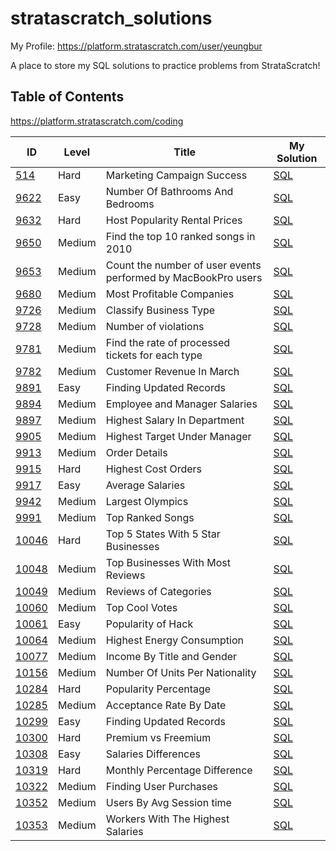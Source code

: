 # stratascratch_solutions

My Profile: https://platform.stratascratch.com/user/yeungbur

A place to store my SQL solutions to practice problems from StrataScratch!

## Table of Contents

https://platform.stratascratch.com/coding

| ID | Level | Title | My Solution |
| --- | --- | --- | --- |
| [514](https://platform.stratascratch.com/coding/514-marketing-campaign-success-advanced?) | Hard | Marketing Campaign Success | [SQL](hard/514_Marketing_Campaign_Success.sql)
| [9622](https://platform.stratascratch.com/coding/9622-number-of-bathrooms-and-bedrooms?) | Easy | Number Of Bathrooms And Bedrooms | [SQL](easy/9622_Number_Of_Bathrooms_And_Bedrooms.sql)
| [9632](https://platform.stratascratch.com/coding/9632-host-popularity-rental-prices?) | Hard | Host Popularity Rental Prices | [SQL](hard/9632_Host_Popularity_Rental_Prices.sql)
| [9650](https://platform.stratascratch.com/coding/9650-find-the-top-10-ranked-songs-in-2010?) | Medium | Find the top 10 ranked songs in 2010 | [SQL](medium/9650_Find_the_top_10_ranked_songs_in_2010.sql)
| [9653](https://platform.stratascratch.com/coding/9653-count-the-number-of-user-events-performed-by-macbookpro-users?) | Medium | Count the number of user events performed by MacBookPro users | [SQL](medium/9653_Count_the_number_of_user_events_performed_by_MacBookPro_users.sql)
| [9680](https://platform.stratascratch.com/coding/9680-most-profitable-companies?) | Medium | Most Profitable Companies | [SQL](medium/9680_Most_Profitable_Companies.sql)
| [9726](https://platform.stratascratch.com/coding/9726-classify-business-type?) | Medium | Classify Business Type | [SQL](medium/9726_Classify_Business_Type.sql)
| [9728](https://platform.stratascratch.com/coding/9728-inspections-that-resulted-in-violations?) | Medium | Number of violations | [SQL](medium/9728_Number_of_violations.sql)
| [9781](https://platform.stratascratch.com/coding/9781-find-the-rate-of-processed-tickets-for-each-type?) | Medium | Find the rate of processed tickets for each type | [SQL](medium/9781_Find_the_rate_of_processed_tickets_for_each_type.sql)
| [9782](https://platform.stratascratch.com/coding/9782-customer-revenue-in-march?) | Medium | Customer Revenue In March | [SQL](medium/9782_Customer_Revenue_In_March.sql)
| [9891](https://platform.stratascratch.com/coding/9891-customer-details?) | Easy | Finding Updated Records | [SQL](easy/9891_Finding_Updated_Records.sql)
| [9894](https://platform.stratascratch.com/coding/9894-employee-and-manager-salaries?) | Medium | Employee and Manager Salaries | [SQL](medium/9894_Employee_and_Manager_Salaries.sql)
| [9897](https://platform.stratascratch.com/coding/9897-highest-salary-in-department?) | Medium | Highest Salary In Department | [SQL](medium/9897_Highest_Salary_In_Department.sql)
| [9905](https://platform.stratascratch.com/coding/9905-highest-target-under-manager?) | Medium | Highest Target Under Manager | [SQL](medium/9905_Highest_Target_Under_Manager.sql)
| [9913](https://platform.stratascratch.com/coding/9913-order-details?) | Medium | Order Details | [SQL](medium/9913_Order_Details.sql)
| [9915](https://platform.stratascratch.com/coding/9915-highest-cost-orders?) | Hard | Highest Cost Orders | [SQL](hard/9915_Highest_Cost_Orders.sql) |
| [9917](https://platform.stratascratch.com/coding/9917-average-salaries?) | Easy | Average Salaries | [SQL](easy/9917_Average_Salaries.sql)
| [9942](https://platform.stratascratch.com/coding/9942-largest-olympics?) | Medium | Largest Olympics | [SQL](medium/9942_Largest_Olympics.sql)
| [9991](https://platform.stratascratch.com/coding/9991-top-ranked-songs?) | Medium | Top Ranked Songs | [SQL](medium/9991_Top_Ranked_Songs.sql)
| [10046](https://platform.stratascratch.com/coding/10046-top-5-states-with-5-star-businesses?) | Hard | Top 5 States With 5 Star Businesses | [SQL](hard/10046_Top_5_States_With_5_Star_Businesses.sql)
| [10048](https://platform.stratascratch.com/coding/10048-top-businesses-with-most-reviews?) | Medium | Top Businesses With Most Reviews | [SQL](medium/10048_Top_Businesses_With_Most_Reviews.sql)
| [10049](https://platform.stratascratch.com/coding/10049-reviews-of-categories?) | Medium | Reviews of Categories | [SQL](medium/10049_Review_of_Categories.sql)
| [10060](https://platform.stratascratch.com/coding/10060-top-cool-votes) | Medium | Top Cool Votes | [SQL](medium/10060_Top_Cool_Votes.sql)
| [10061](https://platform.stratascratch.com/coding/10061-popularity-of-hack?) | Easy | Popularity of Hack | [SQL](easy/10061_Popularity_of_Hack.sql)
| [10064](https://platform.stratascratch.com/coding/10064-highest-energy-consumption?) | Medium | Highest Energy Consumption | [SQL](medium/10064_Highest_Energy_Consumption.sql)
| [10077](https://platform.stratascratch.com/coding/10077-income-by-title-and-gender?) | Medium | Income By Title and Gender | [SQL](medium/10077_Income_By_Title_and_Gender.sql)
| [10156](https://platform.stratascratch.com/coding/10156-number-of-units-per-nationality?) | Medium | Number Of Units Per Nationality | [SQL](medium/10156_Number_Of_Units_Per_Nationality.sql)
| [10284](https://platform.stratascratch.com/coding/10284-popularity-percentage?) | Hard | Popularity Percentage | [SQL](hard/10284_Popularity_Percentage.sql)
| [10285](https://platform.stratascratch.com/coding/10285-acceptance-rate-by-date?) | Medium | Acceptance Rate By Date | [SQL](medium/10285_Acceptance_Rate_By_Date.sql)
| [10299](https://platform.stratascratch.com/coding/10299-finding-updated-records?) | Easy | Finding Updated Records | [SQL](easy/10299_Finding_Updated_Records.sql)
| [10300](https://platform.stratascratch.com/coding/10300-premium-vs-freemium?) | Hard | Premium vs Freemium | [SQL](hard/10300_Premium_vs_Freemium.sql)
| [10308](https://platform.stratascratch.com/coding/10308-salaries-differences?) | Easy | Salaries Differences | [SQL](easy/10308_Salaries_Differences.sql)
| [10319](https://platform.stratascratch.com/coding/10319-monthly-percentage-difference?) | Hard | Monthly Percentage Difference | [SQL](hard/10319_Monthly_Percentage_Difference.sql)
| [10322](https://platform.stratascratch.com/coding/10322-finding-user-purchases?) | Medium | Finding User Purchases | [SQL](medium/10322_Finding_User_Purchases.sql)
| [10352](https://platform.stratascratch.com/coding/10352-users-by-avg-session-time?) | Medium | Users By Avg Session time | [SQL](medium/10352_Users_By_Avg_Session_time.sql)
| [10353](https://platform.stratascratch.com/coding/10353-workers-with-the-highest-salaries) | Medium | Workers With The Highest Salaries | [SQL](medium/10353_Workers_With_The_Highest_Salaries.sql)